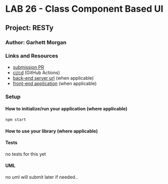 # LAB 26 - Class Component Based UI

## Project: RESTy

### Author: Garhett Morgan

### Links and Resources

- [submission PR](http://xyz.com)
- [ci/cd](http://xyz.com) (GitHub Actions)
- [back-end server url](http://xyz.com) (when applicable)
- [front-end application](http://xyz.com) (when applicable)

### Setup


#### How to initialize/run your application (where applicable)

`npm start`

#### How to use your library (where applicable)

#### Tests

no tests for this yet

#### UML

no uml will submit later if needed..

